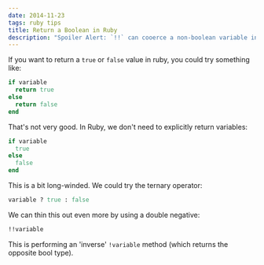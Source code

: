 ```yaml
---
date: 2014-11-23
tags: ruby tips
title: Return a Boolean in Ruby
description: "Spoiler Alert: `!!` can cooerce a non-boolean variable into a variable."
---
```


If you want to return a `true` or `false` value in ruby, you could try something like:

```ruby
if variable
  return true
else
  return false
end
```

That's not very good. In Ruby, we don't need to explicitly return variables:

```ruby
if variable
  true
else
  false
end
```

This is a bit long-winded. We could try the ternary operator:

```ruby
variable ? true : false
```

We can thin this out even more by using a double negative:

```ruby
!!variable
```

This is performing an 'inverse' `!variable` method (which returns the opposite bool type).
